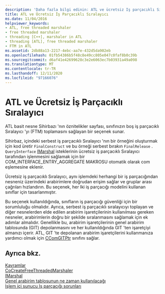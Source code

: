 ```yaml
---
description: 'Daha fazla bilgi edinin: ATL ve ücretsiz Iş parçacıklı Sıralayıcı'
title: ATL ve Ücretsiz İş Parçacıklı Sıralayıcı
ms.date: 11/04/2016
helpviewer_keywords:
- ATL, free threaded marshaler
- free threaded marshaler
- threading [C++], marshaler in ATL
- threading [ATL], free threaded marshaler
- FTM in ATL
ms.assetid: 2db88a13-2217-4ebc-aa7e-432d5da902eb
ms.openlocfilehash: 01fb54386b5f48c8e49cc805e047c0faf8b0c39b
ms.sourcegitcommit: d6af41e42699628c3e2e6063ec7b03931a49a098
ms.translationtype: MT
ms.contentlocale: tr-TR
ms.lasthandoff: 12/11/2020
ms.locfileid: "97166076"
---
```

# <a name="atl-and-the-free-threaded-marshaler"></a>ATL ve Ücretsiz İş Parçacıklı Sıralayıcı

ATL basit nesne Sihirbazı 'nın öznitelikler sayfası, sınıfınızın boş iş parçacıklı Sıralayıcı 'yı (FTM) toplamasını sağlayan bir seçenek sunar.

Sihirbaz, içindeki serbest iş parçacıklı Sıralayıcı 'nın bir örneğini oluşturmak için kod üretir `FinalConstruct` ve bu örneği serbest bırakın `FinalRelease` . `QueryInterface` [IMarshal](/windows/win32/api/objidlbase/nn-objidlbase-imarshal) isteklerinin ücretsiz iş parçacıklı Sıralayıcı tarafından işlenmesini sağlamak için bir COM_INTERFACE_ENTRY_AGGREGATE MAKROSU otomatik olarak com eşlemesine eklenir.

Ücretsiz iş parçacıklı Sıralayıcı, aynı işlemdeki herhangi bir iş parçacığından nesneniz üzerindeki arabirimlere doğrudan erişim sağlar ve gruplar arası çağrıları hızlandırın. Bu seçenek, her Iki iş parçacığı modelini kullanan sınıflar için tasarlanmıştır.

Bu seçenek kullanıldığında, sınıfların iş parçacığı güvenliği için bir sorumluluğu olmalıdır. Ayrıca, serbest iş parçacıklı sıralayıcıyı toplayan ve diğer nesnelerden elde edilen arabirim işaretçilerinin kullanılması gereken nesneler, arabirimlerin doğru bir şekilde sıralanmasını sağlamak için ek adımlar almalıdır. Genellikle bu, arabirim işaretçilerinin genel arabirim tablosunda (GIT) depolanmasını ve her kullanıldığında GIT 'ten işaretçiyi almanızı içerir. ATL, GIT 'te depolanan arabirim işaretçilerini kullanmanıza yardımcı olmak için [CComGITPtr](../atl/reference/ccomgitptr-class.md) sınıfını sağlar.

## <a name="see-also"></a>Ayrıca bkz.

[Kavramlar](../atl/active-template-library-atl-concepts.md)<br/>
[CoCreateFreeThreadedMarshaler](/windows/win32/api/combaseapi/nf-combaseapi-cocreatefreethreadedmarshaler)<br/>
[IMarshal](/windows/win32/api/objidlbase/nn-objidlbase-imarshal)<br/>
[Genel arabirim tablosunun ne zaman kullanılacağı](/windows/win32/com/when-to-use-the-global-interface-table)<br/>
[Işlem içi sunucu Iş parçacığı sorunları](/windows/win32/com/in-process-server-threading-issues)
